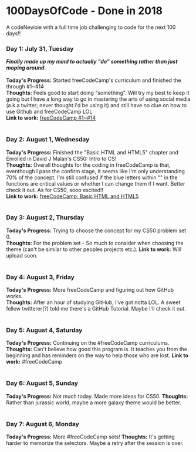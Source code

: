 # 100DaysOfCode - Done in 2018
A codeNewbie with a full time job challenging to code for the next 100 days!!

### Day 1: July 31, Tuesday
__*Finally made up my mind to actually "do" something rather than just moping around.*__<br/><br/>
**Today's Progress:** Started freeCodeCamp's curriculum and finished the through #1~#14<br/>
**Thoughts:** Feels good to start doing "something".  Will try my best to keep it going but I have a long way to go in mastering the arts of using social media (a.k.a twitter; never thought i'd be using it) and still have no clue on how to use Github and freeCodeCamp LOL<br/>
**Link to work:** [freeCodeCamp #1~#14](https://learn.freecodecamp.org/)
<br/><br/>

### Day 2: August 1, Wednesday
 
**Today's Progress:** Finished the "Basic HTML and HTML5" chapter and Enrolled in David J Malan's CS50: Intro to CS!<br/>
**Thoughts:** Overall thoughts for the coding in freeCodeCamp is that, eventhough I pass the confirm stage, it seems like I'm only understanding 70% of the concept.  I'm still confused if the blue letters within "" in the functions are critical values or whether I can change them if I want.  Better check it out.  As for CS50, sooo excited!!<br/>
**Link to work:** [freeCodeCamp: Basic HTML and HTML5](https://learn.freecodecamp.org/)
<br/><br/>

### Day 3: August 2, Thursday

**Today's Progress:** Trying to choose the concept for my CS50 problem set 0.  
**Thoughts:** For the problem set - So much to consider when choosing the theme (can't be similar to other peoples projects etc.).
**Link to work:**  Will upload soon.
<br/><br/>

### Day 4: August 3, Friday

**Today's Progress:** More freeCodeCamp and figuring out how GitHub works.  
**Thoughts:** After an hour of studying GitHub, I've got notta LOL.  A sweet fellow twitterer(?) told me there's a GitHub Tutorial.  Maybe I'll check it out.
<br/><br/>

### Day 5: August 4, Saturday

**Today's Progress:**   Continuing on the #freeCodeCamp curriculums.
**Thoughts:** Can't believe how good this program is.  It teaches you from the beginning and has reminders on the way to help those who are lost.
**Link to work:**  #freeCodeCamp
</br></br>

### Day 6: August 5, Sunday

**Today's Progress:**  Not much today.  Made more ideas for CS50.
**Thoughts:**  Rather than jurassic world, maybe a more galaxy theme would be better.
<br/><br/>

### Day 7: August 6, Monday

**Today's Progress:** More #freeCodeCamp sets!
**Thoughts:** It's getting harder to memorize the selectors.  Maybe a retry after the session is over.
<br/><br/>
